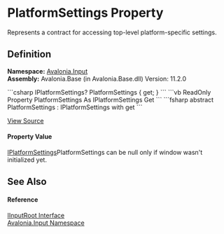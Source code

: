 # PlatformSettings Property


Represents a contract for accessing top-level platform-specific settings.



## Definition
**Namespace:** <a href="N_Avalonia_Input">Avalonia.Input</a>  
**Assembly:** Avalonia.Base (in Avalonia.Base.dll) Version: 11.2.0

<Tabs groupId="api-code-preview">
<TabItem value="csharp" label="C#">
```csharp
IPlatformSettings? PlatformSettings { get; }
```
</TabItem>
<TabItem value="vb" label="VB">
```vb
ReadOnly Property PlatformSettings As IPlatformSettings
	Get
```
</TabItem>
<TabItem value="fsharp" label="F#">
```fsharp
abstract PlatformSettings : IPlatformSettings with get
```
</TabItem>
</Tabs>



<a href="https://github.com/AvaloniaUI/Avalonia/tree/master/src/Avalonia.Base/Input/IInputRoot.cs" title="View the source code">View Source</a>



#### Property Value
<a href="T_Avalonia_Platform_IPlatformSettings">IPlatformSettings</a>PlatformSettings can be null only if window wasn't initialized yet.

## See Also


#### Reference
<a href="T_Avalonia_Input_IInputRoot">IInputRoot Interface</a>  
<a href="N_Avalonia_Input">Avalonia.Input Namespace</a>  

